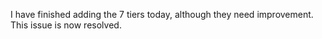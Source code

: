 I have finished adding the 7 tiers today, although they need improvement. This issue is now resolved.
